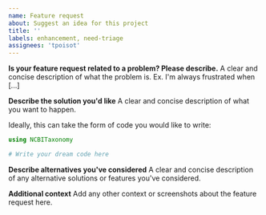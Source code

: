 ```yaml
---
name: Feature request
about: Suggest an idea for this project
title: ''
labels: enhancement, need-triage
assignees: 'tpoisot'
---
```


**Is your feature request related to a problem? Please describe.**
A clear and concise description of what the problem is. Ex. I'm always frustrated when [...]

**Describe the solution you'd like**
A clear and concise description of what you want to happen.

Ideally, this can take the form of code you would like to write:

~~~ julia
using NCBITaxonomy

# Write your dream code here
~~~

**Describe alternatives you've considered**
A clear and concise description of any alternative solutions or features you've considered.

**Additional context**
Add any other context or screenshots about the feature request here.
